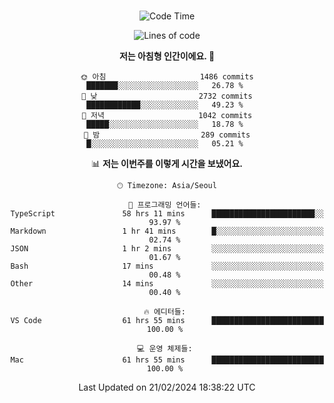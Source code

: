 <div align="center">

<br />

 <!--START_SECTION:waka-->
![Code Time](http://img.shields.io/badge/Code%20Time-2%2C131%20hrs%2015%20mins-blue)

![Lines of code](https://img.shields.io/badge/%EC%A0%80%EB%8A%94%20%EC%97%AC%ED%83%9C%EA%B9%8C%EC%A7%80%20-3.4%20million%20%EC%A4%84%EC%9D%98%20%EC%BD%94%EB%93%9C%EB%A5%BC%20%EC%9E%91%EC%84%B1%ED%96%88%EC%96%B4%EC%9A%94.-blue)

**저는 아침형 인간이에요. 🐤** 

```text
🌞 아침                     1486 commits        ███████░░░░░░░░░░░░░░░░░░   26.78 % 
🌆 낮　                     2732 commits        ████████████░░░░░░░░░░░░░   49.23 % 
🌃 저녁                     1042 commits        █████░░░░░░░░░░░░░░░░░░░░   18.78 % 
🌙 밤　                     289 commits         █░░░░░░░░░░░░░░░░░░░░░░░░   05.21 % 
```


📊 **저는 이번주를 이렇게 시간을 보냈어요.** 

```text
🕑︎ Timezone: Asia/Seoul

💬 프로그래밍 언어들: 
TypeScript               58 hrs 11 mins      ███████████████████████░░   93.97 % 
Markdown                 1 hr 41 mins        █░░░░░░░░░░░░░░░░░░░░░░░░   02.74 % 
JSON                     1 hr 2 mins         ░░░░░░░░░░░░░░░░░░░░░░░░░   01.67 % 
Bash                     17 mins             ░░░░░░░░░░░░░░░░░░░░░░░░░   00.48 % 
Other                    14 mins             ░░░░░░░░░░░░░░░░░░░░░░░░░   00.40 % 

🔥 에디터들: 
VS Code                  61 hrs 55 mins      █████████████████████████   100.00 % 

💻 운영 체제들: 
Mac                      61 hrs 55 mins      █████████████████████████   100.00 % 
```


 Last Updated on 21/02/2024 18:38:22 UTC
<!--END_SECTION:waka-->

</div>
